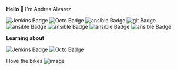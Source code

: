 **Hello 👋** I'm Andres Alvarez

<div id="badges">
  <img src="https://img.shields.io/badge/Jenkins-red?style=for-the-badge&logo=jenkins&logoColor=black" alt="Jenkins Badge"/>
  <img src="https://img.shields.io/badge/Octopus Deploy-blue?style=for-the-badge&logo=octopusdeploy&logoColor=white" alt="Octo Badge"/>
  <img src="https://img.shields.io/badge/Ansible-black?style=for-the-badge&logo=ansible&logoColor=white" alt="ansible Badge"/>
  <img src="https://img.shields.io/badge/Git-red?style=for-the-badge&logo=git&logoColor=white" alt="git Badge"/>
  <img src="https://img.shields.io/badge/GitLab-purple?style=for-the-badge&logo=gitlab&logoColor=white" alt="ansible Badge"/>
  <img src="https://img.shields.io/badge/Azure DevOps-blue?style=for-the-badge&logo=azuredevops&logoColor=white" alt="ansible Badge"/>
  <img src="https://img.shields.io/badge/javascript-yellow?style=for-the-badge&logo=javascript&logoColor=white" alt="ansible Badge"/>
  <img src="https://img.shields.io/badge/jquery-blue?style=for-the-badge&logo=jquery&logoColor=white" alt="ansible Badge"/>
</div>

**Learning about**

<div id="badges">
  <img src="https://img.shields.io/badge/Linux-yellow?style=for-the-badge&logo=linux&logoColor=black" alt="Jenkins Badge"/>
  <img src="https://img.shields.io/badge/React-black?style=for-the-badge&logo=react&logoColor=lightblue" alt="Octo Badge"/>
</div>

I love the bikes
![image](https://i.pinimg.com/originals/ba/b3/88/bab388d7cc51981cf83be0a9ef94078e.gif)

